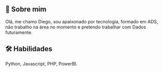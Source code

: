 ## 🚀 Sobre mim
Olá, me chamo Diego, sou apaixonado por tecnologia, formado em ADS, não trabalho na área no momento e pretendo trabalhar com Dados futuramente.



## 🛠 Habilidades
Python, Javascript, PHP, PowerBI.
